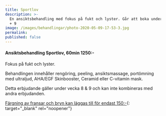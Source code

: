 ```yaml
---
title: Sportlov
description: >-
  En ansiktsbehandling med fokus på fukt och lyster. Går att boka under vecka 8
  + 9
image: /images/behandlingar/photo-2020-05-09-17-53-3.jpg
permalink:
published: false
---
```

#### Ansiktsbehandling Sportlov, 60min 1250:-

Fokus på fukt och lyster.

Behandlingen innehåller rengöring, peeling, ansiktsmassage, portömning med ultraljud, AHA/EGF Skinbooster, Ceramid eller C-vitamin mask.

Detta erbjudande gäller under vecka 8 & 9 och kan inte kombineras med andra erbjudanden.

[Färgning av fransar och bryn kan läggas till för endast 150:-](/frans-bryn/){: target="_blank" rel="noopener"}